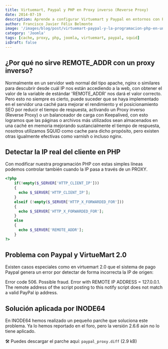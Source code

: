 ```yaml
---
title: Virtuemart, Paypal y PHP en Proxy inverso (Reverse Proxy)
date: 2014-07-19
description: Aprende a configurar Virtuemart y Paypal en entornos con Proxy inverso, optimizando el rendimiento y solucionando errores comunes en la programación PHP.
author: Francisco Javier Félix Belmonte
image: '/images/blog/post/virtuemart-paypal-y-la-programacion-php-en-un-entorno-de-proxy-inverso-reverse-proxy.webp'
category: 'Joomla'
tags: [cache, proxy, php, joomla, virtuemart, paypal, squid]
isDraft: false
---
```


## ¿Por qué no sirve REMOTE_ADDR con un proxy inverso?

Normalmente en un servidor web normal del tipo apache, nginx o similares para descubrir desde cuál IP nos están accediendo a la web, con obtener el valor de la variable de estándar 'REMOTE_ADDR' nos dará el valor correcto. Pero esto no siempre es cierto, puede suceder que se haya implementado en el servidor una caché para mejorar el rendimiento y el posicionamiento SEO por reducir el tiempo de respuesta, activando un Proxy inverso (Reverse Proxy) o un balanceador de carga con Keepalived, con esto logramos que las páginas o archivos más utilizados sean almacenados en una caché en memoria mejorando sustancialmente el tiempo de respuesta, nosotros utilizamos SQUID como cache para dicho propósito, pero existen otras igualmente efectivas como varnish o incluso nginx.

## Detectar la IP real del cliente en PHP

Con modificar nuestra programación PHP con estas simples líneas podemos controlar también cuando la IP pasa a través de un PROXY.

```php
<?php
    if(!empty($_SERVER['HTTP_CLIENT_IP']))
    {
      echo $_SERVER['HTTP_CLIENT_IP'];
    }
    elseif (!empty($_SERVER['HTTP_X_FORWARDED_FOR']))
    {
      echo $_SERVER['HTTP_X_FORWARDED_FOR'];
    }
    else
    {
      echo $_SERVER['REMOTE_ADDR'];
    }
?>
```

## Problema con Paypal y VirtueMart 2.0

Existen casos especiales como en virtuemart 2.0 que el sistema de pago Paypal genera un error por detectar de forma incorrecta la IP de origen:

Error code 506. Possible fraud. Error with REMOTE IP ADDRESS = 127.0.0.1.
The remote address of the script posting to this notify script does not match a valid PayPal ip address.

## Solución aplicada por INODE64

En INODE64 hemos realizado un pequeño parche que soluciona este problema. Ya lo hemos reportado en el foro, pero la versión 2.6.6 aún no lo tiene aplicado.

🛠️ Puedes descargar el parche aquí: `paypal_proxy.diff` (2.9 kB)

